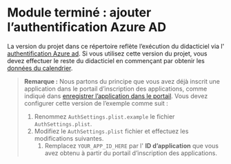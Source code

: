 # <a name="completed-module-add-azure-ad-authentication"></a>Module terminé : ajouter l’authentification Azure AD

La version du projet dans ce répertoire reflète l’exécution du didacticiel via l' [authentification Azure ad](https://docs.microsoft.com/graph/tutorials/ios-objectivec?tutorial-step=3). Si vous utilisez cette version du projet, vous devez effectuer le reste du didacticiel en commençant par obtenir les [données du calendrier](https://docs.microsoft.com/graph/tutorials/ios-objectivec?tutorial-step=4).

> **Remarque :** Nous partons du principe que vous avez déjà inscrit une application dans le portail d’inscription des applications, comme indiqué dans [enregistrer l’application dans le portail](https://docs.microsoft.com/graph/tutorials/ios-objectivec?tutorial-step=2). Vous devez configurer cette version de l’exemple comme suit :
>
> 1. Renommez `AuthSettings.plist.example` le fichier `AuthSettings.plist`.
> 1. Modifiez le `AuthSettings.plist` fichier et effectuez les modifications suivantes.
>     1. Remplacez `YOUR_APP_ID_HERE` par l' **ID d’application** que vous avez obtenu à partir du portail d’inscription des applications.

